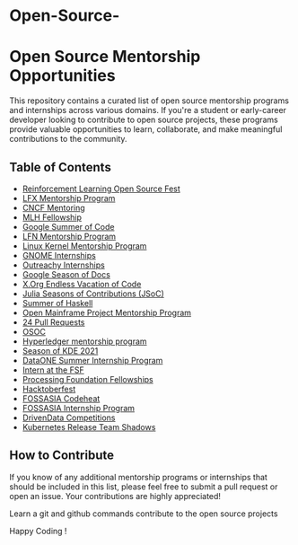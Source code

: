 # Open-Source-

# Open Source Mentorship Opportunities

This repository contains a curated list of open source mentorship programs and internships across various domains. If you're a student or early-career developer looking to contribute to open source projects, these programs provide valuable opportunities to learn, collaborate, and make meaningful contributions to the community.


## Table of Contents

- [Reinforcement Learning Open Source Fest](https://www.microsoft.com/en-us/resea...)
- [LFX Mentorship Program](https://mentorship.lfx.linuxfoundatio...)
- [CNCF Mentoring](https://github.com/cncf/mentoring)
- [MLH Fellowship](https://fellowship.mlh.io)
- [Google Summer of Code](https://summerofcode.withgoogle.com/a...)
- [LFN Mentorship Program](https://wiki.lfnetworking.org/display...)
- [Linux Kernel Mentorship Program](https://wiki.linuxfoundation.org/lkmp)
- [GNOME Internships](https://wiki.gnome.org/Outreach)
- [Outreachy Internships](https://www.outreachy.org)
- [Google Season of Docs](https://developers.google.com/season-...)
- [X.Org Endless Vacation of Code](https://www.x.org/wiki/XorgEVoC/)
- [Julia Seasons of Contributions (JSoC)](https://julialang.org/)
- [Summer of Haskell](https://summer.haskell.org)
- [Open Mainframe Project Mentorship Program](https://www.openmainframeproject.org/...)
- [24 Pull Requests](https://24pullrequests.com/about)
- [OSOC](https://osoc.be)
- [Hyperledger mentorship program](https://wiki.hyperledger.org/display/...)
- [Season of KDE 2021](https://season.kde.org)
- [DataONE Summer Internship Program](https://old.dataone.org/internships)
- [Intern at the FSF](https://www.fsf.org/volunteer/interns...)
- [Processing Foundation Fellowships](https://processingfoundation.org/fell...)
- [Hacktoberfest](https://hacktoberfest.digitalocean.com)
- [FOSSASIA Codeheat](https://codeheat.org)
- [FOSSASIA Internship Program](https://docs.google.com/forms/d/e/1FA...)
- [DrivenData Competitions](https://www.drivendata.org/competitions/)
- [Kubernetes Release Team Shadows](https://github.com/kubernetes/sig-rel...)

## How to Contribute

If you know of any additional mentorship programs or internships that should be included in this list, please feel free to submit a pull request or open an issue. Your contributions are highly appreciated!


Learn a git  and github commands contribute to the open source projects 


Happy Coding !
